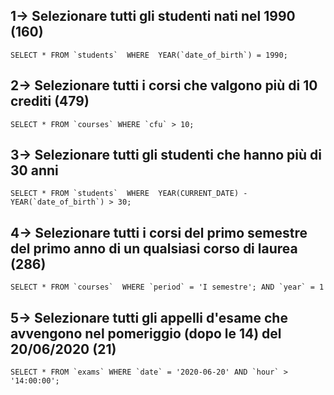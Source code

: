 ## 1-> Selezionare tutti gli studenti nati nel 1990 (160)
``
SELECT * FROM `students` 
WHERE 
YEAR(`date_of_birth`) = 1990;
``

## 2-> Selezionare tutti i corsi che valgono più di 10 crediti (479)
``
SELECT * FROM `courses`
WHERE `cfu` > 10;
``

## 3-> Selezionare tutti gli studenti che hanno più di 30 anni
``
SELECT * FROM `students` 
WHERE 
YEAR(CURRENT_DATE) - YEAR(`date_of_birth`) > 30;
``

## 4-> Selezionare tutti i corsi del primo semestre del primo anno di un qualsiasi corso di laurea (286)
``
SELECT * FROM `courses` 
WHERE `period` = 'I semestre';
AND `year` = 1 
``
## 5-> Selezionare tutti gli appelli d'esame che avvengono nel pomeriggio (dopo le 14) del 20/06/2020 (21)
``
SELECT *
FROM `exams`
WHERE `date` = '2020-06-20' AND `hour` > '14:00:00';
``

